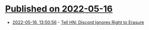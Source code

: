 # [Published on 2022-05-16](index.md)

* [2022-05-16, 13:50:56](https://news.ycombinator.com/item?id=31397156) - [Tell HN: Discord Ignores Right to Erasure](https://news.ycombinator.com/item?id=31397156)
